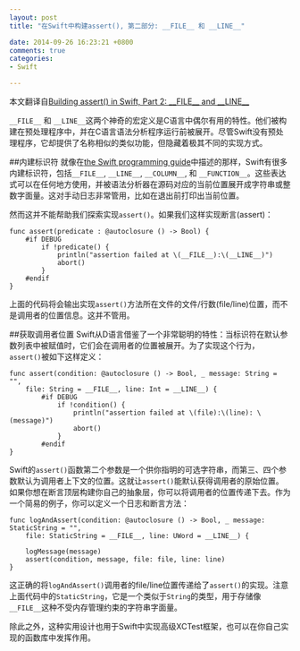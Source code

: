 ```yaml
---
layout: post
title: "在Swift中构建assert(), 第二部分: __FILE__ 和 __LINE__"

date: 2014-09-26 16:23:21 +0800
comments: true
categories: 
- Swift

---
```

本文翻译自[Building assert() in Swift, Part 2: \_\_FILE\_\_ and \_\_LINE\_\_](https://developer.apple.com/swift/blog/?id=15)
<!--more-->
`__FILE__` 和 `__LINE__`这两个神奇的宏定义是C语言中偶尔有用的特性。他们被构建在预处理程序中，并在C语言语法分析程序运行前被展开。尽管Swift没有预处理程序，它却提供了名称相似的类似功能，但隐藏着极其不同的实现方式。  

##内建标识符
就像在[the Swift programming guide](https://developer.apple.com/library/ios/documentation/swift/conceptual/swift_programming_language/LexicalStructure.html)中描述的那样，Swift有很多内建标识符，包括`__FILE__`, `__LINE__`, `__COLUMN__`, 和 `__FUNCTION__`。这些表达式可以在任何地方使用，并被语法分析器在源码对应的当前位置展开成字符串或整数字面量。这对手动日志非常管用，比如在退出前打印出当前位置。  

然而这并不能帮助我们探索实现`assert()`。如果我们这样实现断言(assert)：  

``` objc
func assert(predicate : @autoclosure () -> Bool) { 
	#if DEBUG
		if !predicate() {
			println("assertion failed at \(__FILE__):\(__LINE__)")
			abort()
		}
	#endif
}
``` 
上面的代码将会输出实现`assert()`方法所在文件的文件/行数(file/line)位置，而不是调用者的位置信息。这并不管用。  

##获取调用者位置
Swift从D语言借鉴了一个非常聪明的特性：当标识符在默认参数列表中被赋值时，它们会在调用者的位置被展开。为了实现这个行为，`assert()`被如下这样定义：  

``` 
func assert(condition: @autoclosure () -> Bool, _ message: String = "",
	file: String = __FILE__, line: Int = __LINE__) {
		#if DEBUG
			if !condition() {
				println("assertion failed at \(file):\(line): \(message)")
				abort()
			}
		#endif
}
``` 
Swift的`assert()`函数第二个参数是一个供你指明的可选字符串，而第三、四个参数默认为调用者上下文的位置。这就让`assert()`能默认获得调用者的原始位置。如果你想在断言顶层构建你自己的抽象层，你可以将调用者的位置传递下去。作为一个简易的例子，你可以定义一个日志和断言方法：  

``` 
func logAndAssert(condition: @autoclosure () -> Bool, _ message: StaticString = "",
	file: StaticString = __FILE__, line: UWord = __LINE__) {

	logMessage(message)
	assert(condition, message, file: file, line: line)
}
``` 
这正确的将`logAndAssert()`调用者的file/line位置传递给了`assert()`的实现。注意上面代码中的`StaticString`，它是一个类似于`String`的类型，用于存储像`__FILE__`这种不受内存管理约束的字符串字面量。  

除此之外，这种实用设计也用于Swift中实现高级XCTest框架，也可以在你自己实现的函数库中发挥作用。  
